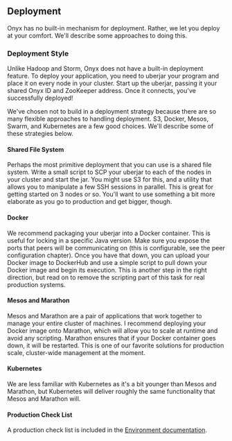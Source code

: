 ## Deployment

Onyx has no built-in mechanism for deployment. Rather, we let you deploy at your comfort. We'll describe some approaches to doing this.

### Deployment Style

Unlike Hadoop and Storm, Onyx does not have a built-in deployment feature. To deploy your application, you need to uberjar your program and place it on every node in your cluster. Start up the uberjar, passing it your shared Onyx ID and ZooKeeper address. Once it connects, you've successfully deployed!

We've chosen not to build in a deployment strategy because there are so many flexible approaches to handling deployment. S3, Docker, Mesos, Swarm, and Kubernetes are a few good choices. We'll describe some of these strategies below.

#### Shared File System

Perhaps the most primitive deployment that you can use is a shared file system. Write a small script to SCP your uberjar to each of the nodes in your cluster and start the jar. You might use S3 for this, and a utility that allows you to manipulate a few SSH sessions in parallel. This is great for getting started on 3 nodes or so. You'll want to use something a bit more elaborate as you go to production and get bigger, though.

#### Docker

We recommend packaging your uberjar into a Docker container. This is useful for locking in a specific Java version. Make sure you expose the ports that peers will be communicating on (this is configurable, see the peer configuration chapter). Once you have that down, you can upload your Docker image to DockerHub and use a simple script to pull down your Docker image and begin its execution. This is another step in the right direction, but read on to remove the scripting part of this task for real production systems.

#### Mesos and Marathon

Mesos and Marathon are a pair of applications that work together to manage your entire cluster of machines. I recommend deploying your Docker image onto Marathon, which will allow you to scale at runtime and avoid any scripting. Marathon ensures that if your Docker container goes down, it will be restarted. This is one of our favorite solutions for production scale, cluster-wide management at the moment.

#### Kubernetes

We are less familiar with Kubernetes as it's a bit younger than Mesos and Marathon, but Kubernetes will deliver roughly the same functionality that Mesos and Marathon will.

#### Production Check List

A production check list is included in the [Environment documentation](doc/user-guide/environment.md). 
